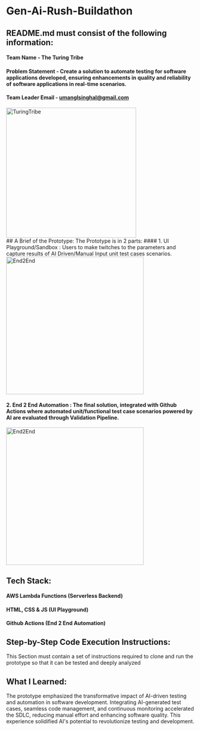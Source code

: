 # Gen-Ai-Rush-Buildathon

## README.md must consist of the following information:

#### Team Name - The Turing Tribe
#### Problem Statement - Create a solution to automate testing for software applications developed, ensuring enhancements in quality and reliability of software applications in real-time scenarios.
#### Team Leader Email - umanglsinghal@gmail.com

<img width="348" alt="TuringTribe" src="https://github.com/Rajveermathur/gen-ai-rush-buildathon/assets/63655047/b631e9ab-fd4d-4cd0-889a-c71cbd01febe">
<br>
## A Brief of the Prototype: 
  The Prototype is in 2 parts: 
#### 1. UI Playground/Sandbox : Users to make twitches to the parameters and capture results of AI Driven/Manual Input unit test cases scenarios.
<img width="368" alt="End2End" src="https://github.com/Rajveermathur/gen-ai-rush-buildathon/assets/63655047/c38673d8-e276-42b2-b22f-dde9503ff966">

#### 2. End 2 End Automation : The final solution, integrated with Github Actions where automated unit/functional test case scenarios powered by AI are evaluated through Validation Pipeline.
<img width="368" alt="End2End" src="https://github.com/Rajveermathur/gen-ai-rush-buildathon/assets/63655047/c4af8a4e-dfc9-42d0-aa14-fa4aa28cf801">

## Tech Stack: 
#### AWS Lambda Functions (Serverless Backend)
#### HTML, CSS & JS (UI Playground)
#### Github Actions (End 2 End Automation)   

## Step-by-Step Code Execution Instructions:
  This Section must contain a set of instructions required to clone and run the prototype so that it can be tested and deeply analyzed
  
## What I Learned:
The prototype emphasized the transformative impact of AI-driven testing and automation in software development. Integrating AI-generated test cases, seamless code management, and continuous monitoring accelerated the SDLC, reducing manual effort and enhancing software quality. This experience solidified AI's potential to revolutionize testing and development.
